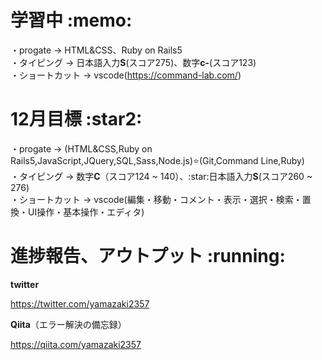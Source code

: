 # 学習中 \:memo:
・progate → HTML&CSS、Ruby on Rails5
<br>
・タイピング → 日本語入力**S**(スコア275)、数字**c-**(スコア123)
<br>
・ショートカット → vscode(https://command-lab.com/)

# 12月目標 \:star2:
・progate → (HTML&CSS,Ruby on Rails5,JavaScript,JQuery,SQL,Sass,Node.js):star:(Git,Command Line,Ruby)
<br>
・タイピング → 数字**C**（スコア124 ~ 140）、\:star:日本語入力**S**(スコア260 ~ 276) 
<br>
・ショートカット → vscode(編集・移動・コメント・表示・選択・検索・置換・UI操作・基本操作・エディタ)

# 進捗報告、アウトプット \:running:

**twitter**

https://twitter.com/yamazaki2357

**Qiita**（エラー解決の備忘録）

https://qiita.com/yamazaki2357

<!-- 
# ポートフォリオ

主な使用言語　Ruby on Rails、AWS（デプロイ）

・食品サンプルサイト

主な使用言語　Ruby

・じゃんけん（仮）
・ブラックジャック（仮）

主な使用言語　HTML&CSS

・サイト模写コーディング

主な使用言語　Javascript

・スロットマシーン（仮）

主な使用言語　Vue.js

・星を見に行こう

主な使用言語　Excel VBA

・規格品管理ブック

**タイピング**

日本語入力、数字入力

-->
